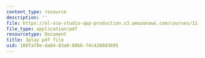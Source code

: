 ```yaml
---
content_type: resource
description: ''
file: https://ol-ocw-studio-app-production.s3.amazonaws.com/courses/11-384-malaysia-sustainable-cities-practicum-spring-2018/180fa78eda0483a088bb74c4260d3695_4-adJfyB62s.pdf
file_type: application/pdf
resourcetype: Document
title: 3play pdf file
uid: 180fa78e-da04-83a0-88bb-74c4260d3695
---
```

